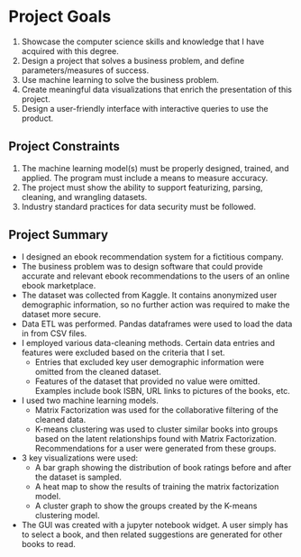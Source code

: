 # Project Goals
1. Showcase the computer science skills and knowledge that I have acquired with this degree.
2. Design a project that solves a business problem, and define parameters/measures of success.
3. Use machine learning to solve the business problem.
4. Create meaningful data visualizations that enrich the presentation of this project.
5. Design a user-friendly interface with interactive queries to use the product.

## Project Constraints
1. The machine learning model(s) must be properly designed, trained, and applied. The program must include a means to measure accuracy.
2. The project must show the ability to support featurizing, parsing, cleaning, and wrangling datasets.
3. Industry standard practices for data security must be followed.

## Project Summary
- I designed an ebook recommendation system for a fictitious company.
- The business problem was to design software that could provide accurate and relevant ebook recommendations to the users of an online ebook marketplace.
- The dataset was collected from Kaggle. It contains anonymized user demographic information, so no further action was required to make the dataset more secure.
- Data ETL was performed. Pandas dataframes were used to load the data in from CSV files.
- I employed various data-cleaning methods. Certain data entries and features were excluded based on the criteria that I set.
    - Entries that excluded key user demographic information were omitted from the cleaned dataset.
    - Features of the dataset that provided no value were omitted. Examples include book ISBN, URL links to pictures of the books, etc.
- I used two machine learning models.
  - Matrix Factorization was used for the collaborative filtering of the cleaned data.
  - K-means clustering was used to cluster similar books into groups based on the latent relationships found with Matrix Factorization. Recommendations for a user were generated from these groups.
- 3 key visualizations were used:
    - A bar graph showing the distribution of book ratings before and after the dataset is sampled.
    - A heat map to show the results of training the matrix factorization model.
    - A cluster graph to show the groups created by the K-means clustering model.
-  The GUI was created with a jupyter notebook widget. A user simply has to select a book, and then related suggestions are generated for other books to read.
